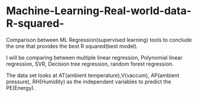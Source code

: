 # Machine-Learning-Real-world-data-R-squared-
Comparison between ML Regression(supervised learning) tools to conclude the one that provides the best R squared(best model).

I will be comparing between multiple linear regression, Polynomial linear regression, SVR, Decision tree regression, random forest regression.

The data set looks at AT(ambient temperature),V(vaccum), AP(ambient pressure), RH(Humidity) as the independent variables to predict the PE(Energy).

